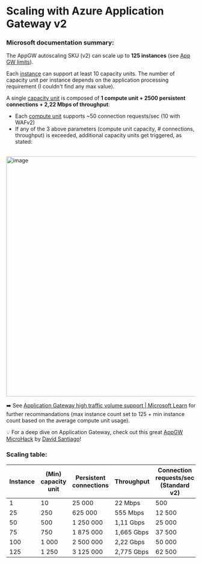 # Scaling with Azure Application Gateway v2

### Microsoft documentation summary:

The AppGW autoscaling SKU (v2) can scale up to **125 instances** (see [App GW limits](https://learn.microsoft.com/en-us/azure/azure-resource-manager/management/azure-subscription-service-limits#application-gateway-limits)).

Each [instance](https://learn.microsoft.com/en-us/azure/application-gateway/understanding-pricing#instance-count) can support at least 10 capacity units. The number of capacity unit per instance depends on the application processing requirement (I couldn't find any max value).

A single [capacity unit](https://learn.microsoft.com/en-us/azure/application-gateway/understanding-pricing#capacity-unit) is composed of **1 compute unit + 2500 persistent connections + 2,22 Mbps of throughput**:

- Each [compute unit](https://learn.microsoft.com/en-us/azure/application-gateway/understanding-pricing#compute-unit) supports ~50 connection requests/sec (10 with WAFv2)
- If any of the 3 above parameters (compute unit capacity, # connections, throughput) is exceeded, additional capacity units get triggered, as stated: 

&emsp;<img width="639" alt="image" src="https://user-images.githubusercontent.com/110976272/217456836-0f1849e5-e82c-4ca1-b1d8-6084f847c13a.png">

:arrow_right: See [Application Gateway high traffic volume support | Microsoft Learn](https://learn.microsoft.com/en-us/azure/application-gateway/high-traffic-support#scaling-for-application-gateway-v1-sku-standardwaf-sku) for further recommandations (max instance count set to 125 + min instance count based on the average compute unit usage).

💡 For a deep dive on Application Gateway, check out this great [AppGW MicroHack](https://github.com/dawlysd/azure-application-gateway-microhack) by [David Santiago](https://github.com/dawlysd)!

### Scaling table:

| Instance | (Min) capacity unit | Persistent connections | Throughput | Connection requests/sec (Standard v2) | Connection request/sec (WAF v2) |
|---|---|---|---|---|---|
| 1 | 10 | 25 000 | 22 Mbps | 500 | 100 |
| 25 | 250 | 625 000 | 555 Mbps | 12 500 | 2 500 |
| 50 | 500 | 1 250 000 | 1,11 Gbps | 25 000 | 5 000 |
| 75 | 750 | 1 875 000 | 1,665 Gbps | 37 500 | 7 500 |
| 100 | 1 000 | 2 500 000 | 2,22 Gbps | 50 000 | 10 000 |
| 125 | 1 250 | 3 125 000 | 2,775 Gbps | 62 500 |12 500 |
